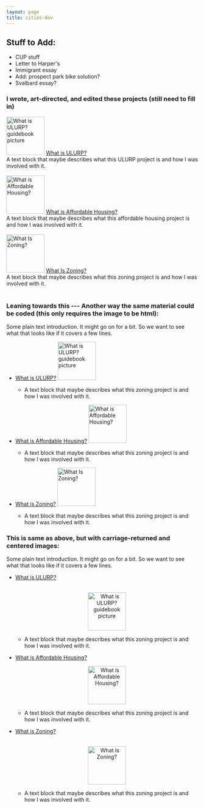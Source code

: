```yaml
---
layout: page
title: cities-dev
---
```




## Stuff to Add: 
* CUP stuff
* Letter to Harper's
* Immigrant essay
* Add: prospect park bike solution?
* Svalbard essay?


### I wrote, art-directed, and edited these projects (still need to fill in)

<img src="http://welcometocup.org/image_columns/0009/2619/guidebook-3d-2_433.jpg" width="100" alt="What is ULURP? guidebook picture">
<a href="http://welcometocup.org/Store?product_id=203">What is ULURP?</a><br />
A text block that maybe describes what this ULURP project is and how I was involved with it. 
<br />
<br />

<img height="100" alt="What is Affordable Housing?" src="http://welcometocup.org/image_columns/0003/3593/what_is_affordable_housing_profile_520.jpg">
<a href="http://welcometocup.org/Store?product_id=16">What is Affordable Housing?</a><br />
A text block that maybe describes what this affordable housing project is and how I was involved with it. 
<br />
<br />

<img height="100" alt="What Is Zoning?" src="http://welcometocup.org/image_columns/0003/2482/what_is_zoning_book_side_519.jpg">
<a href="http://welcometocup.org/Store?product_id=64">What Is Zoning?</a><br />
A text block that maybe describes what this zoning project is and how I was involved with it. 
<br />
<br />

### Leaning towards this --- Another way the same material could be coded (this only requires the image to be html):
Some plain text introduction. It might go on for a bit. So we want to see what that looks like if it covers a few lines.
* [What is ULURP?](http://welcometocup.org/Store?product_id=203) <img width="100" alt="What is ULURP? guidebook picture" src="http://welcometocup.org/image_columns/0009/2619/guidebook-3d-2_433.jpg">
	* A text block that maybe describes what this zoning project is and how I was involved with it. 
* [What is Affordable Housing?](http://welcometocup.org/Store?product_id=16) <img height="100" alt="What is Affordable Housing?" src="http://welcometocup.org/image_columns/0003/3593/what_is_affordable_housing_profile_520.jpg">
	* A text block that maybe describes what this zoning project is and how I was involved with it. 
* [What is Zoning?](http://welcometocup.org/Store?product_id=64) <img height="100" alt="What Is Zoning?" src="http://welcometocup.org/image_columns/0003/2482/what_is_zoning_book_side_519.jpg">

	* A text block that maybe describes what this zoning project is and how I was involved with it. 

### This is same as above, but with carriage-returned and centered images:
Some plain text introduction. It might go on for a bit. So we want to see what that looks like if it covers a few lines.
* [What is ULURP?](http://welcometocup.org/Store?product_id=203) <center><br /><img width="100" alt="What is ULURP? guidebook picture" src="http://welcometocup.org/image_columns/0009/2619/guidebook-3d-2_433.jpg"></center>
	* A text block that maybe describes what this zoning project is and how I was involved with it. 
* [What is Affordable Housing?](http://welcometocup.org/Store?product_id=16) <center><img height="100" alt="What is Affordable Housing?" src="http://welcometocup.org/image_columns/0003/3593/what_is_affordable_housing_profile_520.jpg"></center>
	* A text block that maybe describes what this zoning project is and how I was involved with it. 
* [What is Zoning?](http://welcometocup.org/Store?product_id=64) <center><br /><img height="100" alt="What Is Zoning?" src="http://welcometocup.org/image_columns/0003/2482/what_is_zoning_book_side_519.jpg"></center>

	* A text block that maybe describes what this zoning project is and how I was involved with it. 



[//]: # (pandoc md has a syntax for controlling image size in pure md, but github doesnt. So you have to use the inserted url img tag. Same deal if you want to center stuff you need to use the center tag.)


